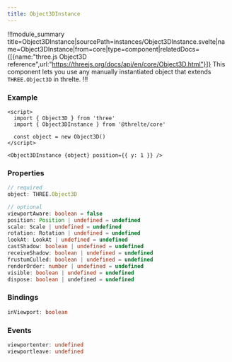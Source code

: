 ```yaml
---
title: Object3DInstance
---
```


!!!module_summary title=Object3DInstance|sourcePath=instances/Object3DInstance.svelte|name=Object3DInstance|from=core|type=component|relatedDocs={[{name:"three.js Object3D reference",url:"https://threejs.org/docs/api/en/core/Object3D.html"}]}
This component lets you use any manually instantiated object that extends `THREE.Object3D` in threlte.
!!!

### Example <!-- omit in toc -->

```svelte
<script>
  import { Object3D } from 'three'
  import { Object3DInstance } from '@threlte/core'

  const object = new Object3D()
</script>

<Object3DInstance {object} position={{ y: 1 }} />
```

### Properties <!-- omit in toc -->

```ts
// required
object: THREE.Object3D

// optional
viewportAware: boolean = false
position: Position | undefined = undefined
scale: Scale | undefined = undefined
rotation: Rotation | undefined = undefined
lookAt: LookAt | undefined = undefined
castShadow: boolean | undefined = undefined
receiveShadow: boolean | undefined = undefined
frustumCulled: boolean | undefined = undefined
renderOrder: number | undefined = undefined
visible: boolean | undefined = undefined
dispose: boolean | undefined = undefined
```

### Bindings <!-- omit in toc -->

```ts
inViewport: boolean
```

### Events <!-- omit in toc -->

```ts
viewportenter: undefined
viewportleave: undefined
```
